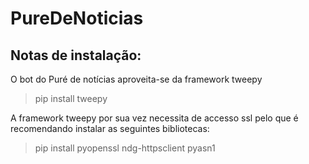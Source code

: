 # PureDeNoticias

## Notas de instalação:

O bot do Puré de notícias aproveita-se da framework tweepy

> pip install tweepy

A framework tweepy por sua vez necessita de accesso ssl pelo que é recomendando instalar as seguintes bibliotecas:

> pip install pyopenssl ndg-httpsclient pyasn1
